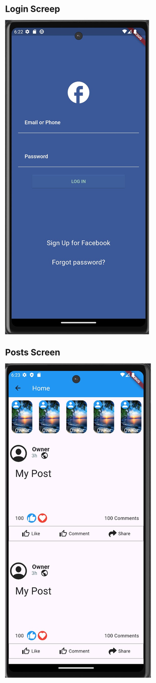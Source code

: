 # Login Screep
![Alt Text](https://raw.githubusercontent.com/Jimmybasha/Flutter2ndAssignment/refs/heads/master/WhatsApp%20Image%202024-09-26%20at%2019.23.03_989c948f.jpg?token=GHSAT0AAAAAACX625OPZJBGGGE3QD2USRYIZXVTJZQ)





# Posts Screen

![Alt Text](https://github.com/Jimmybasha/Flutter2ndAssignment/blob/master/WhatsApp%20Image%202024-09-26%20at%2019.23.12_c2a3e4c4.jpg?raw=true)
